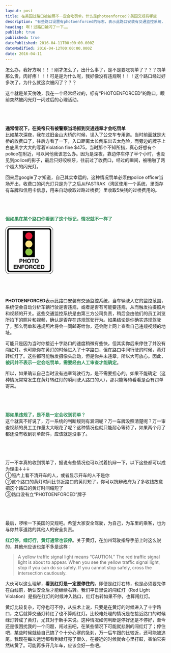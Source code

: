 ```yaml
---
layout: post
title: 在美国过路口被拍照不一定会吃罚单。什么是photoenforced？美国交规有哪些
description: "有些路口设置有photoenforced的标志，表示此路口安装有交通监控系统，当车辆进入它的监控范围，它会自动分析车辆行驶是否违规，或者是否有可能要违规，从而触发拍摄机制，但这不意味着一定会吃罚单，因为稍后还需要人工审查是否确存在违规驾驶行为。在美国行车上路，切记安全驾驶。红灯停，绿灯行，黄灯通常应该停，但不停也不违章。"
heading: 啊！过路口被闪了一下……
publish: true
published: true
datePublished: 2016-04-11T00:00:00.000Z
dateModified: 2016-04-12T00:00:00.000Z
date: 2016-04-11
---
```


<span class="dropcap">怎</span>么办，我好方啊！！！刚才怎么了，出什么事了，是不是要吃罚单了？？？罚单那么贵，肉好疼！！！可是是为什么呢，我好像没有违规啊！！！这个路口经过好多次了，为什么就这次被闪了？？？

这个就是某天傍晚，我在一个经常经过的，标有“PHOTOENFORCED”的路口，眼前突然被闪光灯一闪过后的心理活动。

<p style="margin-bottom:70px"></p>

**通常情况下，在美帝只有被警察当场抓到交通违章才会吃罚单**<br>
比如某次深夜，我在过旧金山大桥的时候，误入了公交车专用道。当时前面就是大桥的收费口了，往后方看了一下，入口距离太长倒车出去太危险，而旁边的牌子上白底黑字大大的写着Violation fine $475，当时那个不知所措，真心好想有个police在附近，可以问他我该怎么办。因为是深夜，靠边停车停了半个小时，也没见到police的影子，最后只好咬咬牙，往前过了收费口，经过的瞬间，被啪啪了两个超大的闪光灯。

回来后google了才知道，自己其实幸运的，这种情况罚单必须由police officer当场开出，收费口的闪光灯只是为了之后从FASTRAK（湾区使用一个系统，里面存有车牌和信用卡信息，用来自动收取过路过桥费）里收取5块钱的过桥费用的。

<p style="margin-bottom:70px"></p>

<span style="color:#2e8b57">**但如果在某个路口你看到了这个标记，情况就不一样了**</span>
<p itemprop="image" itemscope itemtype="https://schema.org/ImageObject">
 <img src="/assets/img/photoenforced.png" alt="指示路口装有监控摄像头的标志">
  <meta itemprop="url" content="https://www.blogus123.com/assets/img/photoenforced.png">
  <meta itemprop="width" content="180">
  <meta itemprop="height" content="180">
</p>

<p style="margin-bottom:70px"></p>

**PHOTOENFORCED**表示此路口安装有交通监控系统，当车辆驶入它的监控范围，系统便会自动分析车辆行驶是否违规，或者是否有可能要违规，从而触发拍摄照片和视频的开关。这些交通监控系统是由第三方公司负责，稍后会由他们的员工浏览所拍下的照片和视频，确认是否存在违规驾驶行为。如果结论是你确实违规驾驶了，那么罚单和违规照片将会一同邮寄给你，还会附上网上查看自己违规视频的地址。

可能只是因为当时你接近十字路口的速度稍微有些快，但其实你后来停住了并没有闯红灯。也可能你在黄灯的时候进入了十字路口，但在路口中间行驶的时候，黄灯转红灯了。这些都可能触发摄像头启动，但是你并未违章，所以大可放心。因此，<span style="color:#2e8b57">**被闪并不表示一定会吃罚单，需要经由人工审查才能确定**</span>。

所以，如果确认自己当时没有违章驾驶行为，是不需要担心的。如果不能确定（这种情况常常发生在黄灯转红灯的瞬间驶入路口的人），那只能等待看看是否有罚单寄来。

<p style="margin-bottom:70px"></p>

<span style="color:#2e8b57">**那如果违规了，是不是一定会收到罚单？**</span><br>
这个就真不好说了，万一系统的判断规则有漏洞呢？万一车牌没照清楚呢？万一审查视频的员工工作量太大眼花了呢？这种情况也就只能耐心等待了，如果两个月了都还没有收到罚单邮件，应该就是没事了。

<p style="margin-bottom:70px"></p>

万一不幸真的收到罚单了，据说有些情况也可以试着抗辩一下，以下这些都可以成为理由↓↓↓<br>
①照片上看不清开车的人，或者显示开车的人不是你<br>
②这个路口的黄灯时间比邻近路口的黄灯短了，你可以抗辩政府为了多收钱故意把这个路口的黄灯时间缩短了<br>
③路口没有立“PHOTOENFORCED”牌子<br>

<p style="margin-bottom:70px"></p>

最后，啰嗦一下美国的交规吧。希望大家安全驾驶，为自己，为车里的乘客，也为与你共享道路的其他人的安全负责。

<span style="color:#2e8b57">**红灯停，绿灯行，黄灯通常也该停**</span>。关于黄灯，在加州驾驶指导手册上时这么说的，其他州应该也差不多是这样：
<blockquote>A yellow traffic signal light means “CAUTION.” The red traffic signal light is about to appear. When you see the yellow traffic signal light, stop if you can do so safely. If you cannot stop safely, cross the intersection cautiously.</blockquote>

大伙可以这么理解，**看到红灯是一定要停住的**。即便是红灯右转，也是必须要先停在白线前，确认安全后才能继续右转。我们平日里说的闯红灯（Red Light Violation）是指在红灯的时候冲入路口，红灯右转如果不停，也算闯红灯。

黄灯比较复杂，可停也可不停，从技术上说，只要是在黄灯的时候进入了十字路口，之后就算交通灯转红了也不算闯红灯。比较难处理的情况是在接近路口的时候绿灯转成了黄灯，尤其对于新手来说。这种情况如何判断是停好还是不停好，至今还是很困扰我的一个问题，闯过去吧，在某些情况下可能就悲剧的闯红灯了；停住吧，某些时候就给自己搞了个十分心塞的急刹，万一后车跟的比较近，还可能被追尾。我现在每次远远都看到绿灯亮了很久，在接近的时候就会心里打鼓，害怕它突然转黄了。可能再多开几年车，应该会好一些吧。

<p style="margin-bottom:70px"></p>
